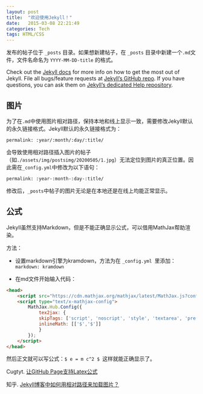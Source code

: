 ```yaml
---
layout: post
title:  "欢迎使用Jekyll！"
date:   2015-03-08 22:21:49
categories: Tech
tags: HTML/CSS
---
```


发布的帖子位于 `_posts` 目录。如果想新建帖子，在 `_posts` 目录中新建一个`.md`文件，文件名命名为 `YYYY-MM-DD-title` 的格式。

Check out the [Jekyll docs][jekyll] for more info on how to get the most out of Jekyll. File all bugs/feature requests at [Jekyll’s GitHub repo][jekyll-gh]. If you have questions, you can ask them on [Jekyll’s dedicated Help repository][jekyll-help].

## 图片

为了在`.md`中使用图片相对路径，保持本地和线上显示一致，需要修改Jekyll默认的永久链接格式。Jekyll默认的永久链接格式为：

```
permalink: :year/:month/:day/:title/
```

会导致使用相对路径插入图片的帖子（如`./assets/img/postsimg/20200505/1.jpg`）无法定位到图片的真正位置。因此需在`_config.yml`中修改为以下语句：

```
permalink: :year-:month-:day-:title/
```

修改后，`_posts`中帖子的图片无论是在本地还是在线上均能正常显示。

## 公式

Jekyll虽然支持Markdown，但是不能正确显示公式，可以借用MathJax帮助渲染。

方法：

- 设置markdown引擎为kramdown，方法为在 `_config.yml `里添加：`markdown: kramdown`

- 在md文件开始输入代码：

```html
<head>
    <script src="https://cdn.mathjax.org/mathjax/latest/MathJax.js?config=TeX-AMS-MML_HTMLorMML" type="text/javascript"></script>
    <script type="text/x-mathjax-config">
        MathJax.Hub.Config({
            tex2jax: {
            skipTags: ['script', 'noscript', 'style', 'textarea', 'pre'],
            inlineMath: [['$','$']]
            }
        });
    </script>
</head>
```

然后正文就可以写公式：`$ e = m c^2 $ `这样就能正确显示了。



[jekyll]:      http://jekyllrb.com
[jekyll-gh]:   https://github.com/jekyll/jekyll
[jekyll-help]: https://github.com/jekyll/jekyll-help

Cugtyt. [让GitHub Page支持Latex公式](https://zhuanlan.zhihu.com/p/36302775)

知乎. [Jekyll博客中如何用相对路径来加载图片？](https://www.zhihu.com/question/31123165?sort=created)